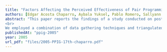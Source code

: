 ```yaml
---
title: "Factors Affecting the Perceived Effectiveness of Pair Programming in Higher Education"
authors: [Edgar Acosta Chaparro, Aybala Yuksel, Pablo Romero, Sallyann Bryant]
abstract: "This paper reports the findings of a study conducted on postgraduate students of an Object Oriented Programming (OOP) course in which pair programming was applied as an educational technique. This study addressed the question Why is pair programming sometimes ineffective? The focus of the study was on exploring the factors that may affect the success of pair programming.
<br>
We employed a combination of data gathering techniques and triangulated them to analyze the data. We observed, recorded and interviewed students who pair programmed. They also completed questionnaires. There was evidence that matching by skill level and the task in hand are the main factors in the success of a pair programming session."
publishedAt: "ppig-2005"
year: 2005
url_pdf: "files/2005-PPIG-17th-chaparro.pdf"
---
```


